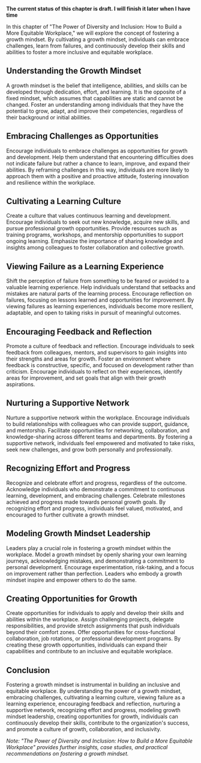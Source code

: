 **The current status of this chapter is draft. I will finish it later when I have time**

In this chapter of "The Power of Diversity and Inclusion: How to Build a More Equitable Workplace," we will explore the concept of fostering a growth mindset. By cultivating a growth mindset, individuals can embrace challenges, learn from failures, and continuously develop their skills and abilities to foster a more inclusive and equitable workplace.

Understanding the Growth Mindset
--------------------------------

A growth mindset is the belief that intelligence, abilities, and skills can be developed through dedication, effort, and learning. It is the opposite of a fixed mindset, which assumes that capabilities are static and cannot be changed. Foster an understanding among individuals that they have the potential to grow, adapt, and improve their competencies, regardless of their background or initial abilities.

Embracing Challenges as Opportunities
-------------------------------------

Encourage individuals to embrace challenges as opportunities for growth and development. Help them understand that encountering difficulties does not indicate failure but rather a chance to learn, improve, and expand their abilities. By reframing challenges in this way, individuals are more likely to approach them with a positive and proactive attitude, fostering innovation and resilience within the workplace.

Cultivating a Learning Culture
------------------------------

Create a culture that values continuous learning and development. Encourage individuals to seek out new knowledge, acquire new skills, and pursue professional growth opportunities. Provide resources such as training programs, workshops, and mentorship opportunities to support ongoing learning. Emphasize the importance of sharing knowledge and insights among colleagues to foster collaboration and collective growth.

Viewing Failure as a Learning Experience
----------------------------------------

Shift the perception of failure from something to be feared or avoided to a valuable learning experience. Help individuals understand that setbacks and mistakes are natural parts of the learning process. Encourage reflection on failures, focusing on lessons learned and opportunities for improvement. By viewing failures as learning experiences, individuals become more resilient, adaptable, and open to taking risks in pursuit of meaningful outcomes.

Encouraging Feedback and Reflection
-----------------------------------

Promote a culture of feedback and reflection. Encourage individuals to seek feedback from colleagues, mentors, and supervisors to gain insights into their strengths and areas for growth. Foster an environment where feedback is constructive, specific, and focused on development rather than criticism. Encourage individuals to reflect on their experiences, identify areas for improvement, and set goals that align with their growth aspirations.

Nurturing a Supportive Network
------------------------------

Nurture a supportive network within the workplace. Encourage individuals to build relationships with colleagues who can provide support, guidance, and mentorship. Facilitate opportunities for networking, collaboration, and knowledge-sharing across different teams and departments. By fostering a supportive network, individuals feel empowered and motivated to take risks, seek new challenges, and grow both personally and professionally.

Recognizing Effort and Progress
-------------------------------

Recognize and celebrate effort and progress, regardless of the outcome. Acknowledge individuals who demonstrate a commitment to continuous learning, development, and embracing challenges. Celebrate milestones achieved and progress made towards personal growth goals. By recognizing effort and progress, individuals feel valued, motivated, and encouraged to further cultivate a growth mindset.

Modeling Growth Mindset Leadership
----------------------------------

Leaders play a crucial role in fostering a growth mindset within the workplace. Model a growth mindset by openly sharing your own learning journeys, acknowledging mistakes, and demonstrating a commitment to personal development. Encourage experimentation, risk-taking, and a focus on improvement rather than perfection. Leaders who embody a growth mindset inspire and empower others to do the same.

Creating Opportunities for Growth
---------------------------------

Create opportunities for individuals to apply and develop their skills and abilities within the workplace. Assign challenging projects, delegate responsibilities, and provide stretch assignments that push individuals beyond their comfort zones. Offer opportunities for cross-functional collaboration, job rotations, or professional development programs. By creating these growth opportunities, individuals can expand their capabilities and contribute to an inclusive and equitable workplace.

Conclusion
----------

Fostering a growth mindset is instrumental in building an inclusive and equitable workplace. By understanding the power of a growth mindset, embracing challenges, cultivating a learning culture, viewing failure as a learning experience, encouraging feedback and reflection, nurturing a supportive network, recognizing effort and progress, modeling growth mindset leadership, creating opportunities for growth, individuals can continuously develop their skills, contribute to the organization's success, and promote a culture of growth, collaboration, and inclusivity.

*Note: "The Power of Diversity and Inclusion: How to Build a More Equitable Workplace" provides further insights, case studies, and practical recommendations on fostering a growth mindset.*
